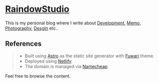 # [RaindowStudio](https://raindowstudio.com/)
This is my personal blog where I write about [Development](), [Memo](), [Photography](), [Desgin]() etc..

## References
> - Built using [Astro](https://astro.build/) as the static site generator with [Fuwari](https://github.com/saicaca/fuwari) theme.
> - Deployed using [Netlify](https://www.netlify.com/).
> - The domain is managed via [Namecheap](https://www.namecheap.com/).

Feel free to browse the content.
